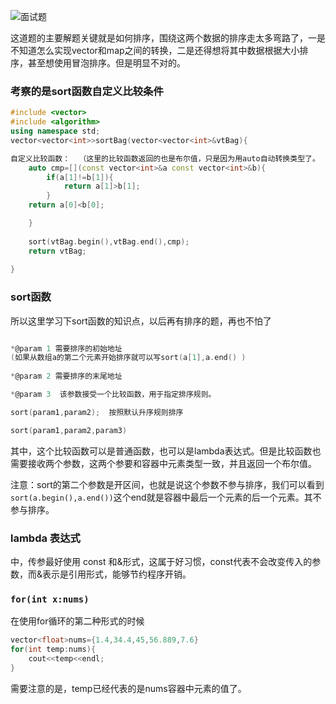 ![面试题](C:\Users\atarkli\Desktop\gitProisity\demo1\Work_space_2025\面试题.png)

这道题的主要解题关键就是如何排序，围绕这两个数据的排序走太多弯路了，一是不知道怎么实现vector和map之间的转换，二是还得想将其中数据根据大小排序，甚至想使用冒泡排序。但是明显不对的。



### 考察的是sort函数自定义比较条件



```c++
#include <vector>
#include <algorithm>
using namespace std;
vector<vector<int>>sortBag(vector<vector<int>&vtBag){

自定义比较函数：  （这里的比较函数返回的也是布尔值，只是因为用auto自动转换类型了。
    auto cmp=[](const vector<int>&a const vector<int>&b){
		if(a[1]!=b[1]){
			return a[1]>b[1];	
        }
    return a[0]<b[0];

	}
    
	sort(vtBag.begin(),vtBag.end(),cmp);
    return vtBag;
    
}
```



### **sort函数**

所以这里学习下sort函数的知识点，以后再有排序的题，再也不怕了

```C

*@param 1 需要排序的初始地址
(如果从数组a的第二个元素开始排序就可以写sort(a[1],a.end() )
 
*@param 2 需要排序的末尾地址

*@param 3  该参数接受一个比较函数，用于指定排序规则。    

sort(param1,param2);  按照默认升序规则排序

sort(param1,param2,param3)

```

其中，这个比较函数可以是普通函数，也可以是lambda表达式。但是比较函数也需要接收两个参数，这两个参要和容器中元素类型一致，并且返回一个布尔值。



注意：sort的第二个参数是开区间，也就是说这个参数不参与排序，我们可以看到`sort(a.begin(),a.end())`这个end就是容器中最后一个元素的后一个元素。其不参与排序。

### **lambda 表达式**

中，传参最好使用 const 和&形式，这属于好习惯，const代表不会改变传入的参数，而&表示是引用形式，能够节约程序开销。



### **`for(int x:nums)`**

在使用for循环的第二种形式的时候

```C++
vector<float>nums={1.4,34.4,45,56.889,7.6}
for(int temp:nums){
	cout<<temp<<endl;
}

```

需要注意的是，temp已经代表的是nums容器中元素的值了。
